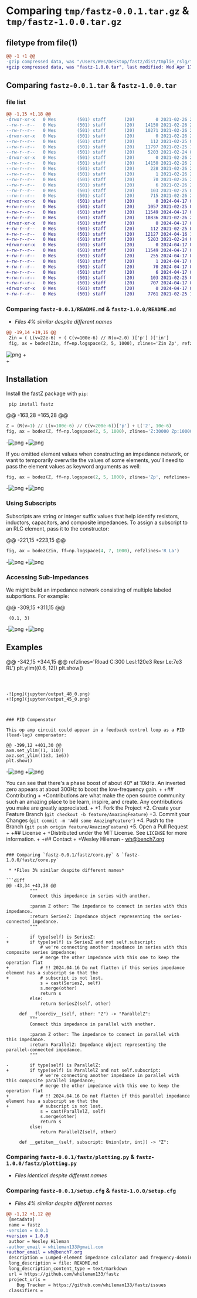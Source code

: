 # Comparing `tmp/fastz-0.0.1.tar.gz` & `tmp/fastz-1.0.0.tar.gz`

## filetype from file(1)

```diff
@@ -1 +1 @@
-gzip compressed data, was "/Users/Wes/Desktop/fastz/dist/tmplie_rslg/fastz-0.0.1.tar", last modified: Fri Feb 26 22:18:08 2021, max compression
+gzip compressed data, was "fastz-1.0.0.tar", last modified: Wed Apr 17 01:41:07 2024, max compression
```

## Comparing `fastz-0.0.1.tar` & `fastz-1.0.0.tar`

### file list

```diff
@@ -1,15 +1,18 @@
-drwxr-xr-x   0 Wes        (501) staff       (20)        0 2021-02-26 22:18:08.519652 fastz-0.0.1/
--rw-r--r--   0 Wes        (501) staff       (20)    14150 2021-02-26 22:18:08.519882 fastz-0.0.1/PKG-INFO
--rw-r--r--   0 Wes        (501) staff       (20)    10271 2021-02-26 22:17:06.000000 fastz-0.0.1/README.md
-drwxr-xr-x   0 Wes        (501) staff       (20)        0 2021-02-26 22:18:08.517598 fastz-0.0.1/fastz/
--rw-r--r--   0 Wes        (501) staff       (20)      112 2021-02-25 01:12:58.000000 fastz-0.0.1/fastz/__init__.py
--rw-r--r--   0 Wes        (501) staff       (20)    11797 2021-02-25 18:57:36.000000 fastz-0.0.1/fastz/core.py
--rw-r--r--   0 Wes        (501) staff       (20)     5203 2021-02-24 01:36:43.000000 fastz-0.0.1/fastz/plotting.py
-drwxr-xr-x   0 Wes        (501) staff       (20)        0 2021-02-26 22:18:08.519450 fastz-0.0.1/fastz.egg-info/
--rw-r--r--   0 Wes        (501) staff       (20)    14150 2021-02-26 22:18:08.000000 fastz-0.0.1/fastz.egg-info/PKG-INFO
--rw-r--r--   0 Wes        (501) staff       (20)      228 2021-02-26 22:18:08.000000 fastz-0.0.1/fastz.egg-info/SOURCES.txt
--rw-r--r--   0 Wes        (501) staff       (20)        1 2021-02-26 22:18:08.000000 fastz-0.0.1/fastz.egg-info/dependency_links.txt
--rw-r--r--   0 Wes        (501) staff       (20)       70 2021-02-26 22:18:08.000000 fastz-0.0.1/fastz.egg-info/requires.txt
--rw-r--r--   0 Wes        (501) staff       (20)        6 2021-02-26 22:18:08.000000 fastz-0.0.1/fastz.egg-info/top_level.txt
--rw-r--r--   0 Wes        (501) staff       (20)      103 2021-02-25 01:09:26.000000 fastz-0.0.1/pyproject.toml
--rw-r--r--   0 Wes        (501) staff       (20)      715 2021-02-26 22:18:08.520499 fastz-0.0.1/setup.cfg
+drwxr-xr-x   0 Wes        (501) staff       (20)        0 2024-04-17 01:41:07.266515 fastz-1.0.0/
+-rw-r--r--   0 Wes        (501) staff       (20)     1057 2021-02-25 01:29:09.000000 fastz-1.0.0/LICENSE
+-rw-r--r--   0 Wes        (501) staff       (20)    11549 2024-04-17 01:41:07.266315 fastz-1.0.0/PKG-INFO
+-rw-r--r--   0 Wes        (501) staff       (20)    10836 2021-02-26 22:48:00.000000 fastz-1.0.0/README.md
+drwxr-xr-x   0 Wes        (501) staff       (20)        0 2024-04-17 01:41:07.260171 fastz-1.0.0/fastz/
+-rw-r--r--   0 Wes        (501) staff       (20)      112 2021-02-25 01:12:58.000000 fastz-1.0.0/fastz/__init__.py
+-rw-r--r--   0 Wes        (501) staff       (20)    12127 2024-04-16 15:16:32.000000 fastz-1.0.0/fastz/core.py
+-rw-r--r--   0 Wes        (501) staff       (20)     5203 2021-02-24 01:36:43.000000 fastz-1.0.0/fastz/plotting.py
+drwxr-xr-x   0 Wes        (501) staff       (20)        0 2024-04-17 01:41:07.265253 fastz-1.0.0/fastz.egg-info/
+-rw-r--r--   0 Wes        (501) staff       (20)    11549 2024-04-17 01:41:07.000000 fastz-1.0.0/fastz.egg-info/PKG-INFO
+-rw-r--r--   0 Wes        (501) staff       (20)      255 2024-04-17 01:41:07.000000 fastz-1.0.0/fastz.egg-info/SOURCES.txt
+-rw-r--r--   0 Wes        (501) staff       (20)        1 2024-04-17 01:41:07.000000 fastz-1.0.0/fastz.egg-info/dependency_links.txt
+-rw-r--r--   0 Wes        (501) staff       (20)       70 2024-04-17 01:41:07.000000 fastz-1.0.0/fastz.egg-info/requires.txt
+-rw-r--r--   0 Wes        (501) staff       (20)        6 2024-04-17 01:41:07.000000 fastz-1.0.0/fastz.egg-info/top_level.txt
+-rw-r--r--   0 Wes        (501) staff       (20)      103 2021-02-25 01:09:26.000000 fastz-1.0.0/pyproject.toml
+-rw-r--r--   0 Wes        (501) staff       (20)      707 2024-04-17 01:41:07.267074 fastz-1.0.0/setup.cfg
+drwxr-xr-x   0 Wes        (501) staff       (20)        0 2024-04-17 01:41:07.264158 fastz-1.0.0/tests/
+-rw-r--r--   0 Wes        (501) staff       (20)     7761 2021-02-25 19:42:55.000000 fastz-1.0.0/tests/test_core.py
```

### Comparing `fastz-0.0.1/README.md` & `fastz-1.0.0/README.md`

 * *Files 4% similar despite different names*

```diff
@@ -19,14 +19,16 @@
 Zin = ( L(v=22e-6) + ( C(v=100e-6) // R(v=2.0) )['p'] )['in']
 fig, ax = bodez(Zin, ff=np.logspace(2, 5, 1000), zlines='Zin Zp', refzlines='R L C')
 ```
 
 
     
 ![png](jupyter/output_2_0.png)
+    
+
 
 ## Installation
 
 Install the fastZ package with `pip`:
 
     pip install fastz
     
@@ -163,28 +165,28 @@
 ```python
 Z = (R(v=1) // L(v=100e-6) // C(v=200e-6))['p'] + L('2', 10e-6)
 fig, ax = bodez(Z, ff=np.logspace(2, 5, 1000), zlines='Z:30000 Zp:10000', refzlines='R:4000 L:100e3 C L2')
 ```
 
 
     
-![png](jupyter/output_27_0.png)
+![png](jupyter/output_24_0.png)
     
 
 
 If you omitted element values when constructing an impedance network, or want to temporarily overwrite the values of some elements, you'll need to pass the element values as keyword arguments as well:
 
 
 ```python
 fig, ax = bodez(Z, ff=np.logspace(2, 5, 1000), zlines='Zp', refzlines='R L C L2', R=10, C=50e-6)
 ```
 
 
     
-![png](jupyter/output_29_0.png)
+![png](jupyter/output_26_0.png)
     
 
 
 ### Using Subscripts
 
 Subscripts are string or integer suffix values that help identify resistors, inductors, capacitors, and composite impedances. To assign a subscript to an RLC element, pass it to the constructor:
 
@@ -221,15 +223,15 @@
 
 ```python
 fig, ax = bodez(Zin, ff=np.logspace(4, 7, 1000), refzlines='R La')
 ```
 
 
     
-![png](jupyter/output_35_0.png)
+![png](jupyter/output_32_0.png)
     
 
 
 ### Accessing Sub-Impedances
 
 We might build an impedance network consisting of multiple labeled subportions. For example:
 
@@ -309,15 +311,15 @@
 
     (0.1, 3)
 
 
 
 
     
-![png](jupyter/output_45_1.png)
+![png](jupyter/output_42_1.png)
     
 
 
 <a name="examples"/>
 
 ## Examples
 
@@ -342,15 +344,15 @@
       refzlines='Rload C:300 Lesl:120e3 Resr Le:7e3 RL')
 plt.ylim((0.6, 12))
 plt.show()
 ```
 
 
     
-![png](jupyter/output_48_0.png)
+![png](jupyter/output_45_0.png)
     
 
 
 ### PID Compensator
 
 This op amp circuit could appear in a feedback control loop as a PID (lead-lag) compensator:
 
@@ -399,12 +401,30 @@
 axm.set_ylim((1, 110))
 axz.set_ylim((1e3, 1e6))
 plt.show()
 ```
 
 
     
-![png](jupyter/output_51_0.png)
+![png](jupyter/output_48_0.png)
     
 
 
 You can see that there's a phase boost of about 40° at 10kHz. An inverted zero appears at about 300Hz to boost the low-frequency gain.
+
+## Contributing
+
+Contributions are what make the open source community such an amazing place to be learn, inspire, and create. Any contributions you make are greatly appreciated.
+
+1. Fork the Project
+2. Create your Feature Branch (`git checkout -b feature/AmazingFeature`)
+3. Commit your Changes (`git commit -m 'Add some AmazingFeature'`)
+4. Push to the Branch (`git push origin feature/AmazingFeature`)
+5. Open a Pull Request
+
+## License
+
+Distributed under the MIT License. See `LICENSE` for more information.
+
+## Contact
+
+Wesley Hileman - <wh@bench7.org>
```

### Comparing `fastz-0.0.1/fastz/core.py` & `fastz-1.0.0/fastz/core.py`

 * *Files 3% similar despite different names*

```diff
@@ -43,34 +43,38 @@
         """
         Connect this impedance in series with another.
 
         :param Z other: The impedance to connect in series with this impedance.
         :return SeriesZ: Impedance object representing the series-connected impedance.
         """
 
-        if type(self) is SeriesZ:
+        if type(self) is SeriesZ and not self.subscript:
             # we're connecting another impedance in series with this composite series impedance;
             # merge the other impedance with this one to keep the operation flat
+            # !! 2024.04.16 Do not flatten if this series impedance element has a subscript so that the
+            # subscript is not lost.
             s = cast(SeriesZ, self)
             s.merge(other)
             return s
         else:
             return SeriesZ(self, other)
 
     def __floordiv__(self, other: "Z") -> "ParallelZ":
         """
         Connect this impedance in parallel with another.
 
         :param Z other: The impedance to connect in parallel with this impedance.
         :return ParallelZ: Impedance object representing the parallel-connected impedance.
         """
 
-        if type(self) is ParallelZ:
+        if type(self) is ParallelZ and not self.subscript:
             # we're connecting another impedance in parallel with this composite parallel impedance;
             # merge the other impedance with this one to keep the operation flat
+            # !! 2024.04.16 Do not flatten if this parallel impedance element has a subscript so that the
+            # subscript is not lost.
             s = cast(ParallelZ, self)
             s.merge(other)
             return s
         else:
             return ParallelZ(self, other)
 
     def __getitem__(self, subscript: Union[str, int]) -> "Z":
```

### Comparing `fastz-0.0.1/fastz/plotting.py` & `fastz-1.0.0/fastz/plotting.py`

 * *Files identical despite different names*

### Comparing `fastz-0.0.1/setup.cfg` & `fastz-1.0.0/setup.cfg`

 * *Files 4% similar despite different names*

```diff
@@ -1,12 +1,12 @@
 [metadata]
 name = fastz
-version = 0.0.1
+version = 1.0.0
 author = Wesley Hileman
-author_email = whileman133@gmail.com
+author_email = wh@bench7.org
 description = Lumped-element impedance calculator and frequency-domain plotter.
 long_description = file: README.md
 long_description_content_type = text/markdown
 url = https://github.com/whileman133/fastz
 project_urls = 
 	Bug Tracker = https://github.com/whileman133/fastz/issues
 classifiers =
```

